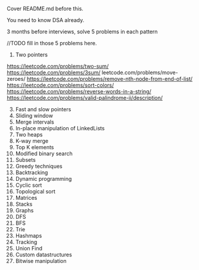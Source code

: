 Cover README.md before this.

You need to know DSA already.

3 months before interviews, solve 5 problems in each pattern

//TODO fill in those 5 problems here. 

1. Two pointers

https://leetcode.com/problems/two-sum/
https://leetcode.com/problems/3sum/
leetcode.com/problems/move-zeroes/
https://leetcode.com/problems/remove-nth-node-from-end-of-list/
https://leetcode.com/problems/sort-colors/
https://leetcode.com/problems/reverse-words-in-a-string/
https://leetcode.com/problems/valid-palindrome-ii/description/
   
3. Fast and slow pointers
4. Sliding window
5. Merge intervals
6. In-place manipulation of LinkedLists
7. Two heaps
8. K-way merge
9. Top K elements
10. Modified binary search
11. Subsets
12. Greedy techniques
13. Backtracking
14. Dynamic programming
15. Cyclic sort
16. Topological sort
17. Matrices
18. Stacks
19. Graphs
20. DFS
21. BFS
22. Trie
23. Hashmaps
24. Tracking
25. Union Find
26. Custom datastructures
27. Bitwise manipulation
